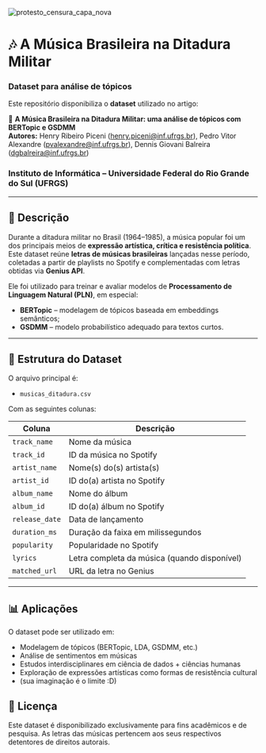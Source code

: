 ![protesto_censura_capa_nova](https://github.com/user-attachments/assets/680f3bca-cd19-4dd1-a766-2a38b0136ef7)
# 🎶 A Música Brasileira na Ditadura Militar  
### Dataset para análise de tópicos

Este repositório disponibiliza o **dataset** utilizado no artigo:  

📄 **A Música Brasileira na Ditadura Militar: uma análise de tópicos com BERTopic e GSDMM**  
**Autores:** Henry Ribeiro Piceni (henry.piceni@inf.ufrgs.br), Pedro Vitor Alexandre (pvalexandre@inf.ufrgs.br), Dennis Giovani Balreira (dgbalreira@inf.ufrgs.br)

### Instituto de Informática – Universidade Federal do Rio Grande do Sul (UFRGS)  

---

## 📌 Descrição
Durante a ditadura militar no Brasil (1964–1985), a música popular foi um dos principais meios de **expressão artística, crítica e resistência política**.  
Este dataset reúne **letras de músicas brasileiras** lançadas nesse período, coletadas a partir de playlists no Spotify e complementadas com letras obtidas via **Genius API**.  

Ele foi utilizado para treinar e avaliar modelos de **Processamento de Linguagem Natural (PLN)**, em especial:  
- **BERTopic** – modelagem de tópicos baseada em embeddings semânticos;  
- **GSDMM** – modelo probabilístico adequado para textos curtos.  

---

## 📂 Estrutura do Dataset
O arquivo principal é:  

- `musicas_ditadura.csv`  

Com as seguintes colunas:  

| Coluna              | Descrição |
|---------------------|-----------|
| `track_name`        | Nome da música |
| `track_id`          | ID da música no Spotify |
| `artist_name`       | Nome(s) do(s) artista(s) |
| `artist_id`         | ID do(a) artista no Spotify |
| `album_name`        | Nome do álbum |
| `album_id`          | ID do(a) álbum no Spotify |
| `release_date`      | Data de lançamento |
| `duration_ms`       | Duração da faixa em milissegundos |
| `popularity`        | Popularidade no Spotify |
| `lyrics`            | Letra completa da música (quando disponível) |
| `matched_url`       | URL da letra no Genius |

---

## 📊 Aplicações

O dataset pode ser utilizado em:
- Modelagem de tópicos (BERTopic, LDA, GSDMM, etc.)
- Análise de sentimentos em músicas
- Estudos interdisciplinares em ciência de dados + ciências humanas
- Exploração de expressões artísticas como formas de resistência cultural
- (sua imaginação é o limite :D)

## 📌 Licença

Este dataset é disponibilizado exclusivamente para fins acadêmicos e de pesquisa.
As letras das músicas pertencem aos seus respectivos detentores de direitos autorais.
